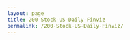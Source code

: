 ```yaml
---
layout: page
title: 200-Stock-US-Daily-Finviz
permalink: /200-Stock-US-Daily-Finviz/
---
```


<div id="output"></div>
<!-- Load Babel -->
<script src="https://unpkg.com/babel-standalone@6/babel.min.js"></script>

<!-- Your custom script here -->
<script type="text/babel">

	var list = ["AAL","AAPL","ACB","ADBE","AKAM","AMD","AMT","AMZN","APPS","ATVI","BA","BABA","BAC","BBY","BIDU","BIGC","BILL","BYND","C","CAT","CCL","CHWY","CLDR","CMCSA","COST","CRM","CRWD","CSCO","CTXS","DAL","DDOG","DELL","DG","DIA","DIS","DJX","DLTR","DOCU","EA","EBAY","ETSY","F","FB","FDX","FNGO","FSLR","FSLY","GE","GILD","GLD","GM","GOOGL","GPS","GS","HAS","HD","HON","IGV","INTC","IWM","JCPNQ","JD","JNJ","JPM","KIRK","KMX","LKNCY","LMT","LULU","LVGO","LYFT","MA","MCD","MDB","MDT","MGM","MMM","MRK","MSFT","MU","NET","NFLX","NIO","NKE","NKLA","NOW","NVDA","OKTA","ORCL","OSTK","OXY","PAYC","PAYX","PDD","PENN","PEP","PFE","PINS","PM","PODD","PTON","PYPL","QCOM","QQQ","RCL","REGN","RKT","ROKU","RTX","SAP","SBUX","SE","SHOP","SLV","SMAR","SNAP","SNPS","SPCE","SPLK","SPOT","SPX","SPXL","SPY","SQ","STM","SWKS","T","TCOM","TEAM","TECL","TGT","TIF","TLT","TM","TMUS","TNA","TQQQ","TSCO","TSLA","TSM","TTD","TTM","TWLO","TWTR","UAA","UAL","UBER","UCO","ULTA","UNH","UPS","V","VIX","VMW","VRM","VRSN","W","WDAY","WDC","WHR","WIX","WM","WMT","WORK","XLF","XLK","XOM","Z","ZEN","ZM"]
var i;

var text = ""

for (i = 0; i < list.length; i++) {
    text +=   `<img src="https://finviz.com/chart.ashx?t=${list[i]}&ty=c&ta=1&p=d&s=l" class="padding">
    
    `
  
}


document.getElementById('output').innerHTML = text;
</script>

<style type="text/css">
			#output {
			margin: 0 auto;
			/*width: 80%;*/
			/*text-align: center;*/
		}
  .padding {
  	padding: 20px;
  }
</style>




